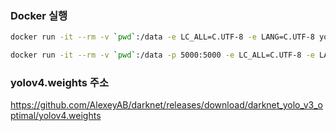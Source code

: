 ### Docker 실행

```bash
docker run -it --rm -v `pwd`:/data -e LC_ALL=C.UTF-8 -e LANG=C.UTF-8 yolo4 python3 /data/app.py /data/Li165C-DN.mp4

docker run -it --rm -v `pwd`:/data -p 5000:5000 -e LC_ALL=C.UTF-8 -e LANG=C.UTF-8 -e PYTHONPATH="/app:/data" yolo4 python3 /data/app.py
```

### yolov4.weights 주소

https://github.com/AlexeyAB/darknet/releases/download/darknet_yolo_v3_optimal/yolov4.weights
